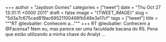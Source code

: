 
+++
author = "Jaydson Gomes"
categories = ["tweet"]
date = "Thu Oct 27 13:31:11 +0000 2011"
draft = false
image = "{TWEET_IMAGE}"
slug = "5d3a7c675cad819ac69521100468fb548e3a17cf"
tags = ["tweet"]
title = """RT @leobalter: Conhecem a..."""
+++
RT @leobalter: Conhecem a @Facensa? Nem eu, mas parece ser uma faculdade bacana do RS. Pena que estão utilizando a minha chave do Analyt ...
